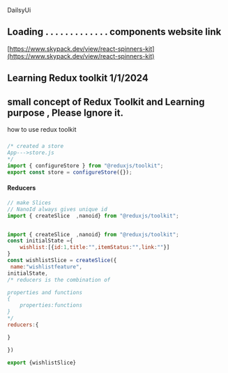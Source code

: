 <!--  -->
DailsyUi

## Loading . . . . . . . . . . . . . components website link
[https://www.skypack.dev/view/react-spinners-kit](https://www.skypack.dev/view/react-spinners-kit)

## Learning Redux toolkit 1/1/2024
## small concept of Redux Toolkit and Learning purpose , Please Ignore it.
how to use redux toolkit 

#####
```js
/* created a store 
App--->store.js
*/
import { configureStore } from "@reduxjs/toolkit";
export const store = configureStore({});
```
#### Reducers

```js
// make Slices
// NanoId always gives unique id 
import { createSlice  ,nanoid} from "@reduxjs/toolkit";
```
```js

import { createSlice  ,nanoid} from "@reduxjs/toolkit";
const initialState ={
    wishlist:[{id:1,title:"",itemStatus:"",link:""}]
}
const wishlistSlice = createSlice({
 name:"wishlistfeature",
initialState,
/* reducers is the combination of 

properties and functions 
{
    properties:functions
}
*/
reducers:{

}

})

export {wishlistSlice}
```